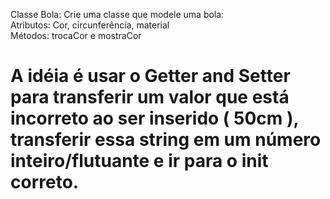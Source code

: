 Classe Bola: Crie uma classe que modele uma bola:<br>
Atributos: Cor, circunferência, material<br>
Métodos: trocaCor e mostraCor<br>


# A idéia é usar o Getter and Setter para transferir um valor que está incorreto ao ser inserido ( 50cm ), transferir essa string em um número inteiro/flutuante e ir para o init correto.
